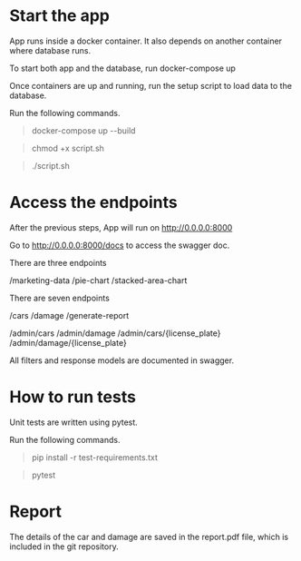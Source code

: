 # Start the app

App runs inside a docker container. It also depends on another container where database runs.

To start both app and the database, run docker-compose up

Once containers are up and running, run the setup script to load data to the database.

Run the following commands.

> docker-compose up --build

> chmod +x script.sh

> ./script.sh

# Access the endpoints

After the previous steps, App will run on http://0.0.0.0:8000

Go to http://0.0.0.0:8000/docs to access the swagger doc.

There are three endpoints

/marketing-data
/pie-chart
/stacked-area-chart

There are seven endpoints

/cars
/damage
/generate-report

/admin/cars
/admin/damage
/admin/cars/{license_plate}
/admin/damage/{license_plate}

All filters and response models are documented in swagger.

# How to run tests

Unit tests are written using pytest.

Run the following commands.

> pip install -r test-requirements.txt

> pytest

# Report

The details of the car and damage are saved in the report.pdf file, which is included in the git repository.
